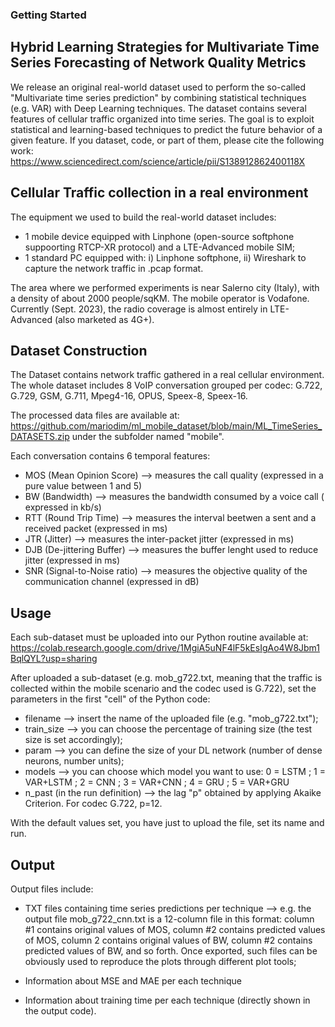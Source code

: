 ### Getting Started

## Hybrid Learning Strategies for Multivariate Time Series Forecasting of Network Quality Metrics
We release an original real-world dataset used to perform the so-called "Multivariate time series prediction" by combining statistical techniques (e.g. VAR) with Deep Learning techniques. The dataset contains several features of cellular traffic organized into time series. The goal is to exploit statistical and learning-based techniques to predict the future behavior of a given feature. If you dataset, code, or part of them, please cite the following work: https://www.sciencedirect.com/science/article/pii/S138912862400118X

## Cellular Traffic collection in a real environment

The equipment we used to build the real-world dataset includes:
- 1 mobile device equipped with Linphone (open-source softphone suppoorting RTCP-XR protocol) and a LTE-Advanced mobile SIM;
- 1 standard PC equipped with: i) Linphone softphone, ii) Wireshark to capture the network traffic in .pcap format.

The area where we performed experiments is near Salerno city (Italy), with a density of about 2000 people/sqKM.
The mobile operator is Vodafone. Currently (Sept. 2023), the radio coverage is almost entirely in LTE-Advanced (also marketed as 4G+).

## Dataset Construction

The Dataset contains network traffic gathered in a real cellular environment.  
The whole dataset includes 8 VoIP conversation grouped per codec: G.722, G.729, GSM, G.711, Mpeg4-16, OPUS, Speex-8, Speex-16.

The processed data files are available at: https://github.com/mariodim/ml_mobile_dataset/blob/main/ML_TimeSeries_DATASETS.zip
under the subfolder named "mobile".

Each conversation contains 6 temporal features:
- MOS (Mean Opinion Score) --> measures the call quality (expressed in a pure value between 1 and 5)
- BW (Bandwidth) --> measures the bandwidth consumed by a voice call ( expressed in kb/s)
- RTT (Round Trip Time) --> measures the interval beetwen a sent and a received packet (expressed in ms)
- JTR (Jitter) --> measures the inter-packet jitter (expressed in ms)
- DJB (De-jittering Buffer) --> measures the buffer lenght used to reduce jitter (expressed in ms)
- SNR (Signal-to-Noise ratio) --> measures the objective quality of the communication channel (expressed in dB)


## Usage

Each sub-dataset must be uploaded into our Python routine available at: https://colab.research.google.com/drive/1MgiA5uNF4lF5kEsIgAo4W8Jbm1BqlQYL?usp=sharing 

After uploaded a sub-dataset (e.g. mob_g722.txt, meaning that the traffic is collected within the mobile scenario and the codec used is G.722), set the parameters in the first "cell" of the Python code:  

- filename --> insert the name of the uploaded file (e.g. "mob_g722.txt");
- train_size --> you can choose the percentage of training size (the test size is set accordingly);
- param --> you can define the size of your DL network (number of dense neurons, number units);
- models --> you can choose which model you want to use: 0 = LSTM ; 1 = VAR+LSTM ; 2 = CNN ; 3 = VAR+CNN ; 4 = GRU ; 5 = VAR+GRU
- n_past (in the run definition) --> the lag "p" obtained by applying Akaike Criterion. For codec G.722, p=12.

With the default values set, you have just to upload the file, set its name and run.

## Output

Output files include:  

- TXT files containing time series predictions per technique --> e.g. the output file mob_g722_cnn.txt is a 12-column file in this format: column #1 contains original values of MOS, column #2 contains predicted values of MOS, column 2 contains original values of BW, column #2 contains predicted values of BW, and so forth. Once exported, such files can be obviously used to reproduce the plots through different plot tools;
 
- Information about MSE and MAE per each technique

- Information about training time per each technique (directly shown in the output code).
